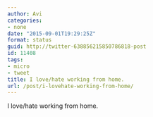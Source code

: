 ```yaml
---
author: Avi
categories:
- none
date: "2015-09-01T19:29:25Z"
format: status
guid: http://twitter-638856215850786818-post
id: 11408
tags:
- micro
- tweet
title: I love/hate working from home.
url: /post/i-lovehate-working-from-home/
---
```

I love/hate working from home.